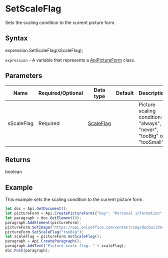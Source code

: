 # SetScaleFlag

Sets the scaling condition to the current picture form.

## Syntax

expression.SetScaleFlag(sScaleFlag);

`expression` - A variable that represents a [ApiPictureForm](../ApiPictureForm.md) class.

## Parameters

| **Name** | **Required/Optional** | **Data type** | **Default** | **Description** |
| ------------- | ------------- | ------------- | ------------- | ------------- |
| sScaleFlag | Required | [ScaleFlag](../../Enumeration/ScaleFlag.md) |  | Picture scaling condition: "always", "never", "tooBig" or "tooSmall". |

## Returns

boolean

## Example

This example sets the scaling condition to the current picture form.

```javascript
let doc = Api.GetDocument();
let pictureForm = Api.CreatePictureForm({"key": "Personal information", "tip": "Upload your photo", "required": true, "placeholder": "Photo", "lockAspectRatio": true, "respectBorders": false, "shiftX": 50, "shiftY": 50});
let paragraph = doc.GetElement(0);
paragraph.AddElement(pictureForm);
pictureForm.SetImage("https://api.onlyoffice.com/content/img/docbuilder/examples/user-profile.png");
pictureForm.SetScaleFlag("tooBig");
let scaleFlag = pictureForm.GetScaleFlag();
paragraph = Api.CreateParagraph();
paragraph.AddText("Picture scale flag: " + scaleFlag);
doc.Push(paragraph);
```
